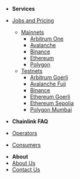 * **Services**
* [Jobs and Pricing](/services/jobs/Jobs-and-Pricing)
  * [Mainnets](/services/jobs/mainnets/Mainnets)
    * [Arbitrum One](/services/jobs/mainnets/Arbitrum-One-Mainnet-Jobs "Arbitrum One Mainnet Jobs")
    * [Avalanche](/services/jobs/mainnets/Avalanche-CChain-Mainnet-Jobs "Avalanche C-Chain Mainnet Jobs")
    * [Binance](/services/jobs/mainnets/Binance-Mainnet-Jobs "Binance Mainnet Jobs")
    * [Ethereum](/services/jobs/mainnets/Ethereum-Mainnet-Jobs "Ethereum Mainnet Jobs")
    * [Polygon](/services/jobs/mainnets/Polygon-Mainnet-Jobs "Polygon Mainnet Jobs")
  * [Testnets](/services/jobs/testnets/Testnets)
    * [Arbitrum Goerli](/services/jobs/testnets/Arbitrum-Goerli-Testnet-Jobs "Arbitrum Goerli Testnet Jobs")
    * [Avalanche Fuji](/services/jobs/testnets/Avalance-Fuji-Testnet-Jobs "Avalanche Fuji Testnet Jobs")
    * [Binance](/services/jobs/testnets/Binance-Testnet-Jobs "Binance Testnet Jobs")
    * [Ethereum Goerli](/services/jobs/testnets/Ethereum-Goerli-Testnet-Jobs "Ethereum Goerli Testnet Jobs")
    * [Ethereum Sepolia](/services/jobs/testnets/Ethereum-Sepolia-Testnet-Jobs "Binance Sepolia Testnet Jobs")
    * [Polygon Mumbai](/services/jobs/testnets/Polygon-Mumbai-Testnet-Jobs "Polygon Mumbai Testnet Jobs")
    
* **Chainlink FAQ**
* [Operators](/faq/Chainlink-Operators "FAQ - Chainlink Node Operators")
* [Consumers](/faq/Chainlink-Users "FAQ - Chainlink Data Consumers")
<!--  * [External Adapters](/faq/External-Adapters "FAQ - External Adapters") -->
* **About**
* [About Us](/about/About "About LinkWell Nodes")
* [Contact Us](https://linkwellnodes.io/Home.html#contact-us "Contact LinkWell Nodes")

<!-- * Getting Started
  * [Overview](/README)
  * [Step 1: AWS Account Setup](/guides/AWS-Account-Setup "Setting up your AWS account")
  * [Step 2: Deploy the Admin Stack](/guides/Admin-Template "Deploying the AWS Cloudformation admin template")
  * [Step 3: Deploy your first chain](/guides/Chainlink-Template "Deploying the AWS Cloudformation Chainlink templates")
* Operations
  * [Blockchain Nodes](/guides/Full-Nodes "Documentation For Operating Full Nodes")
  * [Chainlink Nodes](/guides/Chainlink-Template "Documentation For Operating Chainlink Nodes")
  * [External Adapters](/guides/External-Adapters "Documentation For Operating Chainlink External Adapters")
* Monitoring Tools
  * [Cloudwatch](/guides/Cloudwatch-Monitoring "Monitoring and Alerting With AWS Cloudwatch and SNS")
  * [Splunk](/guides/Splunk "Advanced Monitoring Alerting and Analytics For Chainlink Node Infrastructure")
* Client Requests
  * [Direct Requests](/guides/Serving-Direct-Request-Jobs "Serving Direct Request Jobs")
  * [External Adapters](/guides/Deploying-External-Adapters "Deploying an External Adapter")
* Miscellaneous
  * [Logging](/guides/Logging-Fluentd "Logging via Fluentd")
  * [Container Metrics](/guides/Docker-Metrics "Container Metrics")
  * [Host Metrics](/guides/Host-Metrics "Host Metrics")
  * [Web3 Failover Proxy](/guides/Caddy-Reverse-Proxy "Web3 Failover via Caddy Reverse Proxy")
  * [Push Notifications](/guides/Pushover-Setup "Receiving Push Notifications via the Pushover app")
* Backup and Recovery
  * [Chainlink Keys](/guides/Backup-Restore-Chainlink-Keys "Backing Up and Restoring Chainlink Keys")
  * [Chainlink Database](/guides/Backup-Restore-Chainlink-Database "Backing Up and Restoring Chainlink Database")
  * [Blockchain Data](/guides/Backup-Restore-Blockchain-Full-Node "Backing Up and Restoring Your Blockchain Full Node")
* LinkWell Nodes
  * [About](/guides/About "About LinkWell Nodes")
  * [Contact](/guides/Contact "Contact LinkWell Nodes") -->
